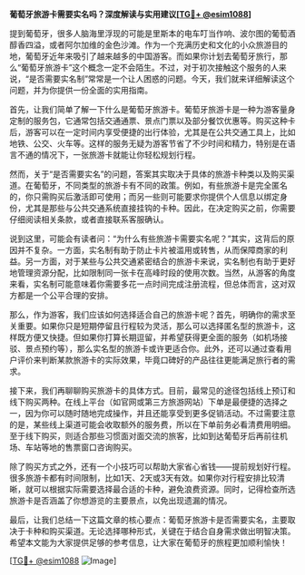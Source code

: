 **葡萄牙旅游卡需要实名吗？深度解读与实用建议[[TG💪+ @esim1088](https://t.me/s/esim1088)]**

提到葡萄牙，很多人脑海里浮现的可能是里斯本的电车叮当作响、波尔图的葡萄酒醇香四溢，或者阿尔加维的金色沙滩。作为一个充满历史和文化的小众旅游目的地，葡萄牙近年来吸引了越来越多的中国游客。而如果你计划去葡萄牙旅行，那么“葡萄牙旅游卡”这个概念一定不会陌生。不过，对于初次接触这个服务的人来说，“是否需要实名制”常常是一个让人困惑的问题。今天，我们就来详细解读这个问题，并为你提供一份全面的实用指南。

首先，让我们简单了解一下什么是葡萄牙旅游卡。葡萄牙旅游卡是一种为游客量身定制的服务包，它通常包括交通通票、景点门票以及部分餐饮优惠等。购买这种卡后，游客可以在一定时间内享受便捷的出行体验，尤其是在公共交通工具上，比如地铁、公交、火车等。这样的服务无疑为游客节省了不少时间和精力，特别是在语言不通的情况下，一张旅游卡就能让你轻松规划行程。

然而，关于“是否需要实名”的问题，答案其实取决于具体的旅游卡种类以及购买渠道。在葡萄牙，不同类型的旅游卡有不同的政策。例如，有些旅游卡是完全匿名的，你只需购买后激活即可使用；而另一些则可能要求你提供个人信息以绑定身份，尤其是那些与公共交通系统直接挂钩的卡种。因此，在决定购买之前，你需要仔细阅读相关条款，或者直接联系客服确认。

说到这里，可能会有读者问：“为什么有些旅游卡需要实名呢？”其实，这背后的原因并不复杂。一方面，实名制有助于防止卡片被滥用或转售，从而保障商家的利益。另一方面，对于某些与公共交通紧密结合的旅游卡来说，实名制也有助于更好地管理资源分配，比如限制同一张卡在高峰时段的使用次数。当然，从游客的角度来看，实名制可能意味着你需要多花一点时间完成注册流程，但总体而言，这对双方都是一个公平合理的安排。

那么，作为游客，我们应该如何选择适合自己的旅游卡呢？首先，明确你的需求至关重要。如果你只是短期停留且行程较为灵活，那么可以选择匿名型的旅游卡，这样既方便又快捷。但如果你打算长期逗留，并希望获得更全面的服务（如机场接驳、景点预约等），那么实名型的旅游卡或许更适合你。此外，还可以通过查看用户评价来判断某款旅游卡的实际效果，毕竟口碑好的产品往往更能满足旅行者的需求。

接下来，我们再聊聊购买旅游卡的具体方式。目前，最常见的途径包括线上预订和线下购买两种。在线上平台（如官网或第三方旅游网站）下单是最便捷的选择之一，因为你可以随时随地完成操作，并且还能享受到更多促销活动。不过需要注意的是，某些线上渠道可能会收取额外的服务费，所以在下单前务必看清费用明细。至于线下购买，则适合那些习惯面对面交流的旅客，比如到达葡萄牙后再前往机场、车站等地的售票窗口咨询购买。

除了购买方式之外，还有一个小技巧可以帮助大家省心省钱——提前规划好行程。很多旅游卡都有时间限制，比如1天、2天或3天有效。如果你对行程安排比较清晰，就可以根据实际需要选择最合适的卡种，避免浪费资源。同时，记得检查所选旅游卡是否涵盖了你想游览的主要景点，以免出现遗漏的情况。

最后，让我们总结一下这篇文章的核心要点：葡萄牙旅游卡是否需要实名，主要取决于卡种和购买渠道。无论选择哪种形式，关键在于结合自身需求做出明智决策。希望本文能为大家提供足够的参考信息，让大家在葡萄牙的旅程更加顺利愉快！

[[TG💪+ @esim1088](https://t.me/s/esim1088) ![Image](https://i.postimg.cc/4NQfJmqS/Snipaste-2025-05-13-00-14-12.png)]